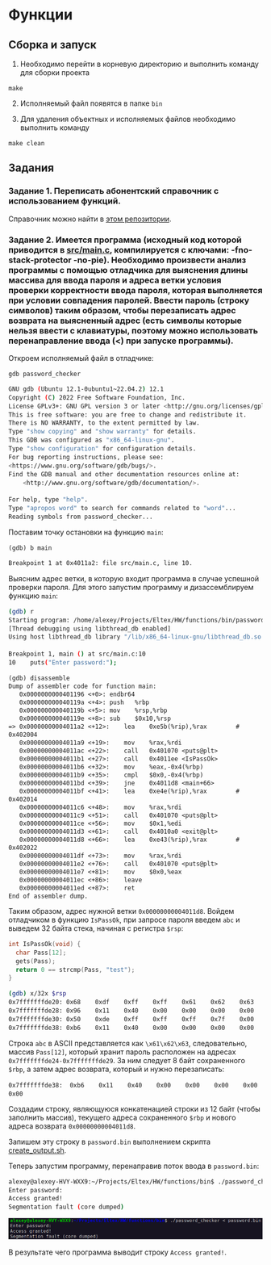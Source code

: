 # Функции

## Сборка и запуск

1. Необходимо перейти в корневую директорию и выполнить команду для сборки проекта

```
make
```

2. Исполняемый файл появятся в папке ```bin```

3. Для удаления объектных и исполняемых файлов необходимо выполнить команду

```
make clean
```

## Задания

### Задание 1. Переписать абонентский справочник с использованием функций.

Справочник можно найти в [этом репозитории](https://github.com/EltexEmbeddedC/structures).

### Задание 2. Имеется программа (исходный код которой приводится в [src/main.c](https://github.com/EltexEmbeddedC/functions/blob/main/src/main.c), компилируется с ключами: -fno-stack-protector -no-pie). Необходимо произвести анализ программы с помощью отладчика для выяснения длины массива для ввода пароля и адреса ветки условия проверки корректности ввода пароля, которая выполняется при условии совпадения паролей. Ввести пароль (строку символов) таким образом, чтобы перезаписать адрес возврата на выясненный адрес (есть символы которые нельзя ввести с клавиатуры, поэтому можно использовать перенаправление ввода (<) при запуске программы).

Откроем исполняемый файл в отладчике:

```
gdb password_checker
```

```bash
GNU gdb (Ubuntu 12.1-0ubuntu1~22.04.2) 12.1
Copyright (C) 2022 Free Software Foundation, Inc.
License GPLv3+: GNU GPL version 3 or later <http://gnu.org/licenses/gpl.html>
This is free software: you are free to change and redistribute it.
There is NO WARRANTY, to the extent permitted by law.
Type "show copying" and "show warranty" for details.
This GDB was configured as "x86_64-linux-gnu".
Type "show configuration" for configuration details.
For bug reporting instructions, please see:
<https://www.gnu.org/software/gdb/bugs/>.
Find the GDB manual and other documentation resources online at:
    <http://www.gnu.org/software/gdb/documentation/>.

For help, type "help".
Type "apropos word" to search for commands related to "word"...
Reading symbols from password_checker...
```

Поставим точку остановки на функцию ```main```:

```
(gdb) b main
```

```bash
Breakpoint 1 at 0x4011a2: file src/main.c, line 10.
```

Выясним адрес ветки, в которую входит программа в случае успешной проверки пароля. Для этого запустим программу и дизассемблируем функцию ```main```:

```bash
(gdb) r
Starting program: /home/alexey/Projects/Eltex/HW/functions/bin/password_checker 
[Thread debugging using libthread_db enabled]
Using host libthread_db library "/lib/x86_64-linux-gnu/libthread_db.so.1".

Breakpoint 1, main () at src/main.c:10
10	  puts("Enter password:");
```

```
(gdb) disassemble 
Dump of assembler code for function main:
   0x0000000000401196 <+0>:	endbr64 
   0x000000000040119a <+4>:	push   %rbp
   0x000000000040119b <+5>:	mov    %rsp,%rbp
   0x000000000040119e <+8>:	sub    $0x10,%rsp
=> 0x00000000004011a2 <+12>:	lea    0xe5b(%rip),%rax        # 0x402004
   0x00000000004011a9 <+19>:	mov    %rax,%rdi
   0x00000000004011ac <+22>:	call   0x401070 <puts@plt>
   0x00000000004011b1 <+27>:	call   0x4011ee <IsPassOk>
   0x00000000004011b6 <+32>:	mov    %eax,-0x4(%rbp)
   0x00000000004011b9 <+35>:	cmpl   $0x0,-0x4(%rbp)
   0x00000000004011bd <+39>:	jne    0x4011d8 <main+66>
   0x00000000004011bf <+41>:	lea    0xe4e(%rip),%rax        # 0x402014
   0x00000000004011c6 <+48>:	mov    %rax,%rdi
   0x00000000004011c9 <+51>:	call   0x401070 <puts@plt>
   0x00000000004011ce <+56>:	mov    $0x1,%edi
   0x00000000004011d3 <+61>:	call   0x4010a0 <exit@plt>
   0x00000000004011d8 <+66>:	lea    0xe43(%rip),%rax        # 0x402022
   0x00000000004011df <+73>:	mov    %rax,%rdi
   0x00000000004011e2 <+76>:	call   0x401070 <puts@plt>
   0x00000000004011e7 <+81>:	mov    $0x0,%eax
   0x00000000004011ec <+86>:	leave  
   0x00000000004011ed <+87>:	ret    
End of assembler dump.
```

Таким образом, адрес нужной ветки ```0x00000000004011d8```. Войдем отладчиком в функцию ```IsPassOk```, при запросе пароля введем ```abc``` и выведем 32 байта стека, начиная с регистра ```$rsp```:

```c
int IsPassOk(void) {
  char Pass[12];
  gets(Pass);
  return 0 == strcmp(Pass, "test");
}
```

```bash
(gdb) x/32x $rsp
0x7fffffffde20:	0x68	0xdf	0xff	0xff	0x61	0x62	0x63	0x00
0x7fffffffde28:	0x96	0x11	0x40	0x00	0x00	0x00	0x00	0x00
0x7fffffffde30:	0x50	0xde	0xff	0xff	0xff	0x7f	0x00	0x00
0x7fffffffde38:	0xb6	0x11	0x40	0x00	0x00	0x00	0x00	0x00
```

Строка ```abc``` в ASCII представляется как ```\x61\x62\x63```, следовательно, массив ```Pass[12]```, который хранит пароль расположен на адресах ```0x7fffffffde24-0x7fffffffde29```. За ним следует 8 байт сохраненного ```$rbp```, а затем адрес возврата, который и нужно перезаписать:

```0x7fffffffde38:	0xb6	0x11	0x40	0x00	0x00	0x00	0x00	0x00```

Создадим строку, являющуюся конкатенацией строки из 12 байт (чтобы заполнить массив), текущего адреса сохраненного ```$rbp``` и нового адреса возврата ```0x00000000004011d8```. 

Запишем эту строку в ```password.bin``` выполнением скрипта [create_output.sh](https://github.com/EltexEmbeddedC/functions/blob/main/create_output.sh).

Теперь запустим программу, перенаправив поток ввода в ```password.bin```:

```bash
alexey@alexey-HVY-WXX9:~/Projects/Eltex/HW/functions/bin$ ./password_checker < password.bin 
Enter password:
Access granted!
Segmentation fault (core dumped)
```

![Результат](/result.png)

В результате чего программа выводит строку ```Access granted!```.
